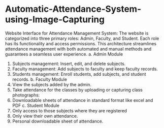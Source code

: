 # Automatic-Attendance-System-using-Image-Capturing
Website Interface for Attendance Management System:
The website is categorized into three primary roles: Admin, Faculty, and Student. Each role has
its functionality and access permissions. This architecture streamlines attendance management
with both automated and manual methods and guarantees a seamless user experience.
a. Admin Module
 1. Subjects management: Insert, edit, and delete subjects.
 2. Faculty management: Add subjects to faculty and keep faculty records.
 3. Students management: Enroll students, add subjects, and student records.
b. Faculty Module
 1. View the subjects added by the admin.
 2. Take attendance for the classes by uploading or capturing class photographs:
 3. Downloadable sheets of attendance in standard format like excel and PDF
c. Student Module
 1. Only access to those subjects where they are registered
 2. Only view their own attendance.
 3. Personal downloadable sheet of attendance.

